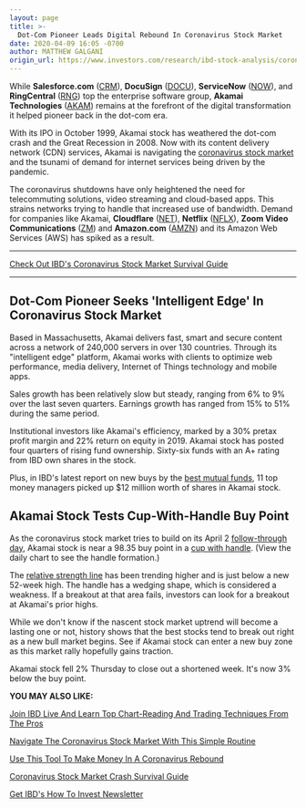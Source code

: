 ```yaml
---
layout: page
title: >-
  Dot-Com Pioneer Leads Digital Rebound In Coronavirus Stock Market
date: 2020-04-09 16:05 -0700
author: MATTHEW GALGANI
origin_url: https://www.investors.com/research/ibd-stock-analysis/coronavirus-stock-market-stocks-to-watch-akamai/
---
```





While **Salesforce.com** ([CRM](https://research.investors.com/quote.aspx?symbol=CRM)), **DocuSign** ([DOCU](https://research.investors.com/quote.aspx?symbol=DOCU)), **ServiceNow** ([NOW](https://research.investors.com/quote.aspx?symbol=NOW)), and **RingCentral** ([RNG](https://research.investors.com/quote.aspx?symbol=RNG)) top the enterprise software group, **Akamai Technologies** ([AKAM](https://research.investors.com/quote.aspx?symbol=AKAM)) remains at the forefront of the digital transformation it helped pioneer back in the dot-com era.




With its IPO in October 1999, Akamai stock has weathered the dot-com crash and the Great Recession in 2008. Now with its content delivery network (CDN) services, Akamai is navigating the [coronavirus stock market](https://www.investors.com/research/coronavirus-stock-market-crash-survival-guide/) and the tsunami of demand for internet services being driven by the pandemic.


The coronavirus shutdowns have only heightened the need for telecommuting solutions, video streaming and cloud-based apps. This strains networks trying to handle that increased use of bandwidth. Demand for companies like Akamai, **Cloudflare** ([NET](https://research.investors.com/quote.aspx?symbol=NET)), **Netflix** ([NFLX](https://research.investors.com/quote.aspx?symbol=NFLX)), **Zoom Video Communications** ([ZM](https://research.investors.com/quote.aspx?symbol=ZM)) and **Amazon.com** ([AMZN](https://research.investors.com/quote.aspx?symbol=AMZN)) and its Amazon Web Services (AWS) has spiked as a result.




---


[Check Out IBD's Coronavirus Stock Market Survival Guide](https://www.investors.com/research/coronavirus-stock-market-crash-survival-guide/)




---


Dot-Com Pioneer Seeks 'Intelligent Edge' In Coronavirus Stock Market
--------------------------------------------------------------------


Based in Massachusetts, Akamai delivers fast, smart and secure content across a network of 240,000 servers in over 130 countries. Through its "intelligent edge" platform, Akamai works with clients to optimize web performance, media delivery, Internet of Things technology and mobile apps.


Sales growth has been relatively slow but steady, ranging from 6% to 9% over the last seven quarters. Earnings growth has ranged from 15% to 51% during the same period.


Institutional investors like Akamai's efficiency, marked by a 30% pretax profit margin and 22% return on equity in 2019. Akamai stock has posted four quarters of rising fund ownership. Sixty-six funds with an A+ rating from IBD own shares in the stock.


Plus, in IBD's latest report on new buys by the [best mutual funds](https://www.investors.com/etfs-and-funds/mutual-funds/best-mutual-funds-lead-apple-netflix-microsoft-google-coronavirus-stock-market-rebound-attempt/), 11 top money managers picked up $12 million worth of shares in Akamai stock.


Akamai Stock Tests Cup-With-Handle Buy Point
--------------------------------------------


As the coronavirus stock market tries to build on its April 2 [follow-through day](https://www.investors.com/how-to-invest/investors-corner/coronavirus-stock-market-crash-how-to-spot-a-stock-market-bottom/), Akamai stock is near a 98.35 buy point in a [cup with handle](https://www.investors.com/how-to-invest/chart-reading-for-beginners-chart-patterns-cup-with-handle-double-bottom-flat-base/). (View the daily chart to see the handle formation.)


The [relative strength line](https://www.investors.com/how-to-invest/investors-corner/a-stock-breakout-specialty-tool-the-relative-strength-line/) has been trending higher and is just below a new 52-week high. The handle has a wedging shape, which is considered a weakness. If a breakout at that area fails, investors can look for a breakout at Akamai's prior highs.


While we don't know if the nascent stock market uptrend will become a lasting one or not, history shows that the best stocks tend to break out right as a new bull market begins. See if Akamai stock can enter a new buy zone as this market rally hopefully gains traction.


Akamai stock fell 2% Thursday to close out a shortened week. It's now 3% below the buy point.



**YOU MAY ALSO LIKE:**


[Join IBD Live And Learn Top Chart-Reading And Trading Techniques From The Pros](https://shop.investors.com/offer/splashresponsive.aspx?id=IBD-Live&intcode=icmhpbrdcstmsg|cms|ibdlive|2019|11|ibdlive|na|707596&src=A00387A)


[Navigate The Coronavirus Stock Market With This Simple Routine](https://www.investors.com/research/how-to-invest-in-the-stock-market-start-with-a-simple-routine/)


[Use This Tool To Make Money In A Coronavirus Rebound](https://www.investors.com/how-to-invest/stock-chart-reading-for-beginners/)


[Coronavirus Stock Market Crash Survival Guide](https://www.investors.com/research/coronavirus-stock-market-crash-survival-guide/)


[Get IBD's How To Invest Newsletter](https://shop.investors.com/offer/splashresponsive.aspx?id=newsletters-howtoinvest)




